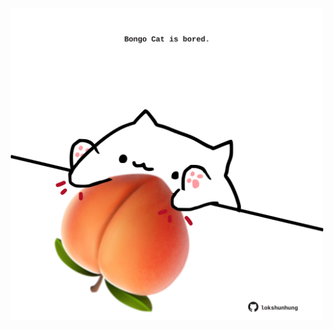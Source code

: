 <!-- built at 24/02/2021, 24:03:02 UTC -->
<p align="center">
  <img width="500" height="500" src="./ReadmeImage.svg">
</p>
